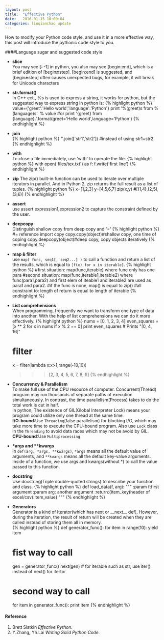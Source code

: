 ```yaml
---
layout: post
title:  "Effective Python"
date:   2016-01-15 10:00:04
categories: liuqianchao update
---
```



How to modify your Python code style, and use it in a more effective way, this post will introduce the pythonic code style to you.

####Language sugar and suggested code style

- **slice**   
	You may see [::-1] in python, you also may see [begin:end], which is a brief edition of [begin:end:step]. [begin:end] is suggested, and [begin:end:step] often causes unexpected bugs, for example, it will break for Unicode characters

- **str.format()**    
	In C++ ect., %s is used to express a string, it works for python, but the suggested way to express string in python is:
	{% highlight python %}
	value={'greet':'Hello world','language':'Python'}
	print '%(greet)s from %(language)s.' % value
	#or
	print '{greet} from {language}.'.format(greet='Hello world',language='Python')
	{% endhighlight %} 

- **join**   
	{% highlight python %}
	''.join(['str1','str2']) #instead of using str1+str2.
	{% endhighlight %} 

- **with**   
	To close a file immediately, use 'with' to operate the file.
	{% highlight python %}
 	with open('files/tex.txt') as f:
 		f.write('first line')
	{% endhighlight %} 

- **zip**
	The zip() built-in function can be used to iterate over multiple iterators in parallel. And in Python 2, zip returns the full result as a list of tuples.
	{% highlight python %}
	x=[1,2,3]
	y=[4,5,6,7]
	zip(x,y) #[(1,4),(2,5),(3,6)]
	{% endhighlight %} 	

- **assert**   
	use assert expression1,expression2 to capture the constraint defined by the user. 

- **deepcopy**   
	Distinguish shallow copy from deep copy and '='
	{% highlight python %}
	#= reference
	import copy
	copy.copy(object)#shallow copy, one time of coping
	copy.deepcopy(object)#deep copy, copy objects iteratively
	{% endhighlight %} 	

- **map & filter**   
	use `map( func, seq1[, seq2...] )` to call a function and return a list of the results, which is equal to `[f(x) for x in iterable]`.
	{% highlight python %}
	#first situation: map(func,iterable) where func only has one para
	#second situation: map(func,iterable1,iterable2) where func(para1,para2) and first elem of iteable1 and iterable2 are used as para1 and para2.
	#if the func is none, map() is equal to zip()
	#all constraint to: length of return is equal to length of iterable
	{% endhighlight %} 	


- **List comprehensions**   
	When programming, frequently we want to transform one type of data into another. With the help of list comprehensions we can do it more effectively.
	{% highlight python %}
	nums = [0, 1, 2, 3, 4]
	even_squares = [x ** 2 for x in nums if x % 2 == 0]
	print even_squares  # Prints "[0, 4, 16]"

	# filter
	x = filter(lambda x:x>1,range(-10,10))
	>>>[2, 3, 4, 5, 6, 7, 8, 9]
	{% endhighlight %} 	

- **Concurrency & Parallelism**   
	To make full use of the CPU resource of computer. Concurrent(Thread) program may run thousands of separate paths of execution simultaneously. In contrast, the time parallelism(Process) takes to do the total work is cut in half.   
	In python, The existence of GIL(Global Interpreter Lock) means your program could utilize only one thread at the same time.   
	**I/O-bound**:Use `Threading`(false parallelism) for blocking I/O, which may take more time to execute the CPU-bound program. Also use `Lock` class in the `Threading` to avoid data races which may not be avoid by GIL.
	**CPU-bound**:Use `Multiprocessing`   

- **\*args and \*\*kwargs**   
	In `def(arg, *args, **kwargs)`, `*args` means all the default value of arguments, and `**kwargs` means all the default key-value arguments. Inside of a function, we use args and kwargs(without *) to call the value passed to this function.

- **docstring**   
	Use docstring(Triple double-quoted strings) to describe your function and class. 
	{% highlight python %}
	def load_data(f, arg):
	    """
	    :param f:first argument
	    :param arg: another argument
	    :return:{item_key(header of excel/csv):item_value}
    	    """
	{% endhighlight %} 

- **Generators**   
	Generator is a kind of Iterator(which has next or \_\_next\_\_ def), However, during the iteration, the result of return will be created when they are called instead of storing them all in memory.   
	{% highlight python %}
	def generator_func():
		for item in range(10):
			yield item
	# fist way to call
	gen = generator_func()
	next(gen) # for iterable such as str, use iter() instead of next() for itertor
	# second way to call
	for item in generator_func():
		print item
	{% endhighlight %} 

#### Reference
1. Brett Slatkin *Effective Python*.
2. Y.Zhang, Yh.Lai *Writing Solid Python Code*.

